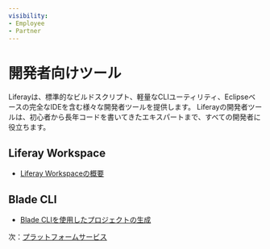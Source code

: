 ```yaml
---
visibility:
- Employee
- Partner
---
```

# 開発者向けツール

Liferayは、標準的なビルドスクリプト、軽量なCLIユーティリティ、Eclipseベースの完全なIDEを含む様々な開発者ツールを提供します。 Liferayの開発者ツールは、初心者から長年コードを書いてきたエキスパートまで、すべての開発者に役立ちます。

## Liferay Workspace

* [Liferay Workspaceの概要](https://learn.liferay.com/w/dxp/building-applications/tooling/liferay-workspace/what-is-liferay-workspace)

## Blade CLI

* [Blade CLIを使用したプロジェクトの生成](https://learn.liferay.com/w/dxp/building-applications/tooling/blade-cli/generating-projects-with-blade-cli)

次：[プラットフォームサービス](./platform-services.md)
